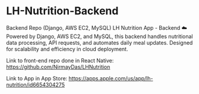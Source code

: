 # LH-Nutrition-Backend
Backend Repo (Django, AWS EC2, MySQL)
LH Nutrition App - Backend
☁️ Powered by Django, AWS EC2, and MySQL, this backend handles nutritional data processing, API requests, and automates daily meal updates. Designed for scalability and efficiency in cloud deployment.

Link to front-end repo done in React Native:
https://github.com/NirmayDas/LHNutrition

Link to App in App Store:
https://apps.apple.com/us/app/lh-nutrition/id6654304275
